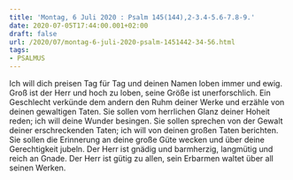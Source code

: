 ```yaml
---
title: 'Montag, 6 Juli 2020 : Psalm 145(144),2-3.4-5.6-7.8-9.'
date: 2020-07-05T17:44:00.001+02:00
draft: false
url: /2020/07/montag-6-juli-2020-psalm-1451442-34-56.html
tags: 
- PSALMUS
---
```


Ich will dich preisen Tag für Tag und deinen Namen loben immer und ewig. Groß ist der Herr und hoch zu loben, seine Größe ist unerforschlich. Ein Geschlecht verkünde dem andern den Ruhm deiner Werke und erzähle von deinen gewaltigen Taten. Sie sollen vom herrlichen Glanz deiner Hoheit reden; ich will deine Wunder besingen. Sie sollen sprechen von der Gewalt deiner erschreckenden Taten; ich will von deinen großen Taten berichten. Sie sollen die Erinnerung an deine große Güte wecken und über deine Gerechtigkeit jubeln. Der Herr ist gnädig und barmherzig, langmütig und reich an Gnade. Der Herr ist gütig zu allen, sein Erbarmen waltet über all seinen Werken.